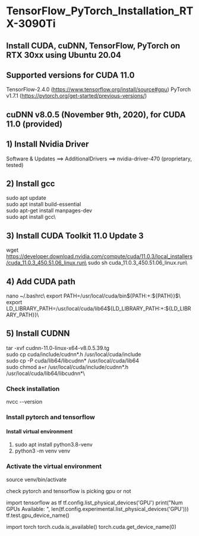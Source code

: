 # TensorFlow_PyTorch_Installation_RTX-3090Ti
## Install CUDA, cuDNN, TensorFlow, PyTorch on RTX 30xx using Ubuntu 20.04  

## Supported versions for CUDA 11.0
TensorFlow-2.4.0 (https://www.tensorflow.org/install/source#gpu)
PyTorch v1.7.1 (https://pytorch.org/get-started/previous-versions/)

##  cuDNN v8.0.5 (November 9th, 2020), for CUDA 11.0 (provided)

## 1) Install Nvidia Driver 
Software & Updates ==> AdditionalDrivers ==> nvidia-driver-470 (proprietary, tested) 

## 2) Install gcc
sudo apt update\
sudo apt install build-essential\
sudo apt-get install manpages-dev\
sudo apt install gcc\

## 3) Install CUDA Toolkit 11.0 Update 3

wget https://developer.download.nvidia.com/compute/cuda/11.0.3/local_installers/cuda_11.0.3_450.51.06_linux.run\
sudo sh cuda_11.0.3_450.51.06_linux.run\


## 4) Add CUDA path
nano ~/.bashrc\ 
export PATH=/usr/local/cuda/bin${PATH:+:${PATH}}$\ 
export LD_LIBRARY_PATH=/usr/local/cuda/lib64${LD_LIBRARY_PATH:+:${LD_LIBRARY_PATH}}\

## 5) Install CUDNN
tar -xvf cudnn-11.0-linux-x64-v8.0.5.39.tg\
sudo cp cuda/include/cudnn*.h /usr/local/cuda/include\
sudo cp -P cuda/lib64/libcudnn* /usr/local/cuda/lib64\
sudo chmod a+r /usr/local/cuda/include/cudnn*.h /usr/local/cuda/lib64/libcudnn*\

### Check installation
nvcc --version

### Install pytorch and tensorflow
#### Install virtual environment 
1) sudo apt install python3.8-venv
2) python3 -m venv venv
### Activate the virtual environment
source venv/bin/activate

check pytorch and tensorflow is picking gpu or not

import tensorflow as tf
tf.config.list_physical_devices('GPU') 
print("Num GPUs Available: ", len(tf.config.experimental.list_physical_devices('GPU')))
tf.test.gpu_device_name()

import torch
torch.cuda.is_available()
torch.cuda.get_device_name(0)
